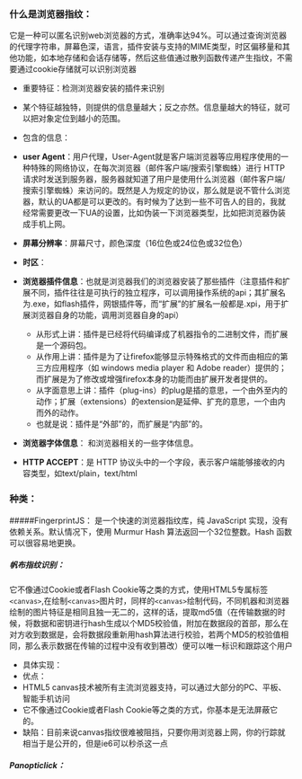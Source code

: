 ### 什么是浏览器指纹：

它是一种可以匿名识别web浏览器的方式，准确率达94%。可以通过查询浏览器的代理字符串，屏幕色深，语言，插件安装与支持的MIME类型，时区偏移量和其他功能，如本地存储和会话存储等，然后这些值通过散列函数传递产生指纹，不需要通过cookie存储就可以识别浏览器

- 重要特征：检测浏览器安装的插件来识别
- 某个特征越独特，则提供的信息量越大；反之亦然。信息量越大的特征，就可以把对象定位到越小的范围。
- 包含的信息：
 - **user Agent**：用户代理，User-Agent就是客户端浏览器等应用程序使用的一种特殊的网络协议，在每次浏览器（邮件客户端/搜索引擎蜘蛛）进行 HTTP 请求时发送到服务器，服务器就知道了用户是使用什么浏览器（邮件客户端/搜索引擎蜘蛛）来访问的。既然是人为规定的协议，那么就是说不管什么浏览器，默认的UA都是可以更改的。有时候为了达到一些不可告人的目的，我就经常需要更改一下UA的设置，比如伪装一下浏览器类型，比如把浏览器伪装成手机上网。
 - **屏幕分辨率**：屏幕尺寸，颜色深度（16位色或24位色或32位色）
 - **时区**：
 - **浏览器插件信息**：也就是浏览器我们的浏览器安装了那些插件（注意插件和扩展不同，插件往往是可执行的独立程序，可以调用操作系统的api；其扩展名为.exe，如flash插件，网银插件等，而“扩展”的扩展名一般都是.xpi，用于扩展浏览器自身的功能，调用浏览器自身的api）
      - 从形式上讲：插件是已经将代码编译成了机器指令的二进制文件，而扩展是一个源码包。
      - 从作用上讲：插件是为了让firefox能够显示特殊格式的文件而由相应的第三方应用程序（如 windows media player 和 Adobe reader）提供的；而扩展是为了修改或增强firefox本身的功能而由扩展开发者提供的。
      - 从字面意思上讲：插件（plug-ins）的plug是插的意思，一个由外至内的动作；扩展（extensions）的extension是延伸、扩充的意思，一个由内而外的动作。
      - 也就是说：插件是“外部”的，而扩展是“内部”的。
 
 - **浏览器字体信息**： 和浏览器相关的一些字体信息。
 - **HTTP ACCEPT**：是 HTTP 协议头中的一个字段，表示客户端能够接收的内容类型，如text/plain，text/html

### 种类：
#####FingerprintJS：
是一个快速的浏览器指纹库，纯 JavaScript 实现，没有依赖关系。默认情况下，使用 Murmur Hash 算法返回一个32位整数。Hash 函数可以很容易地更换。 

##### 帆布指纹识别：
它不像通过Cookie或者Flash Cookie等之类的方式，使用HTML5专属标签`<canvas>`,在绘制`<canvas>`图片时，同样的`<canvas>`绘制代码，不同机器和浏览器绘制的图片特征是相同且独一无二的，这样的话，提取md5值（在传输数据的时候，将数据和密钥进行hash生成以个MD5校验值，附加在数据段的首部，那么在对方收到数据是，会将数据段重新用hash算法进行校验，若两个MD5的校验值相同，那么表示数据在传输的过程中没有收到篡改）便可以唯一标识和跟踪这个用户

- 具体实现：
- 优点：
 - HTML5 canvas技术被所有主流浏览器支持，可以通过大部分的PC、平板、智能手机访问
 - 它不像通过Cookie或者Flash Cookie等之类的方式，你基本是无法屏蔽它的。
- 缺陷：目前来说canvas指纹很难被阻挡，只要你用浏览器上网，你的行踪就相当于是公开的，但是ie6可以秒杀这一点

##### Panopticlick：